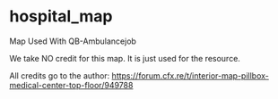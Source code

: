 # hospital_map
Map Used With QB-Ambulancejob

We take NO credit for this map. It is just used for the resource.

All credits go to the author: https://forum.cfx.re/t/interior-map-pillbox-medical-center-top-floor/949788